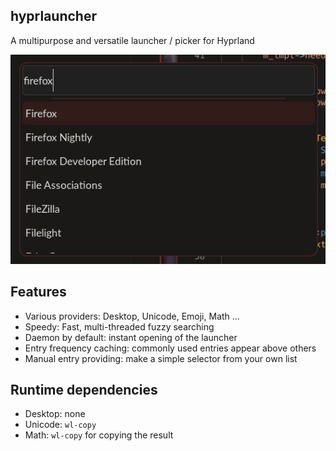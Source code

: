 ## hyprlauncher
A multipurpose and versatile launcher / picker for Hyprland

![](./assets/preview.png)

## Features

- Various providers: Desktop, Unicode, Emoji, Math ...
- Speedy: Fast, multi-threaded fuzzy searching
- Daemon by default: instant opening of the launcher
- Entry frequency caching: commonly used entries appear above others
- Manual entry providing: make a simple selector from your own list

## Runtime dependencies

- Desktop: none
- Unicode: `wl-copy`
- Math: `wl-copy` for copying the result
